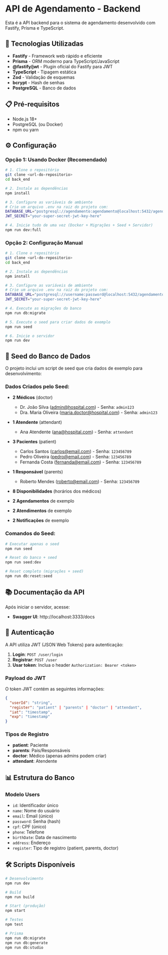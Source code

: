 # API de Agendamento - Backend

Esta é a API backend para o sistema de agendamento desenvolvido com Fastify, Prisma e TypeScript.

## 🚀 Tecnologias Utilizadas

- **Fastify** - Framework web rápido e eficiente
- **Prisma** - ORM moderno para TypeScript/JavaScript
- **@fastify/jwt** - Plugin oficial do Fastify para JWT
- **TypeScript** - Tipagem estática
- **Zod** - Validação de esquemas
- **bcrypt** - Hash de senhas
- **PostgreSQL** - Banco de dados

## 📋 Pré-requisitos

- Node.js 18+
- PostgreSQL (ou Docker)
- npm ou yarn

## ⚙️ Configuração

### Opção 1: Usando Docker (Recomendado)

```bash
# 1. Clone o repositório
git clone <url-do-repositorio>
cd back_end

# 2. Instale as dependências
npm install

# 3. Configure as variáveis de ambiente
# Crie um arquivo .env na raiz do projeto com:
DATABASE_URL="postgresql://agendamento:agendamento@localhost:5432/agendamento"
JWT_SECRET="your-super-secret-jwt-key-here"

# 4. Inicie tudo de uma vez (Docker + Migrações + Seed + Servidor)
npm run dev:full
```

### Opção 2: Configuração Manual

```bash
# 1. Clone o repositório
git clone <url-do-repositorio>
cd back_end

# 2. Instale as dependências
npm install

# 3. Configure as variáveis de ambiente
# Crie um arquivo .env na raiz do projeto com:
DATABASE_URL="postgresql://username:password@localhost:5432/agendamento_mae"
JWT_SECRET="your-super-secret-jwt-key-here"

# 4. Execute as migrações do banco
npm run db:migrate

# 5. Execute o seed para criar dados de exemplo
npm run seed

# 6. Inicie o servidor
npm run dev
```

## 🌱 Seed do Banco de Dados

O projeto inclui um script de seed que cria dados de exemplo para desenvolvimento:

### Dados Criados pelo Seed:

- **2 Médicos** (doctor)

  - Dr. João Silva (admin@hospital.com) - Senha: `admin123`
  - Dra. Maria Oliveira (maria.doctor@hospital.com) - Senha: `admin123`

- **1 Atendente** (attendant)

  - Ana Atendente (ana@hospital.com) - Senha: `attendant`

- **3 Pacientes** (patient)

  - Carlos Santos (carlos@email.com) - Senha: `123456789`
  - Pedro Oliveira (pedro@email.com) - Senha: `123456789`
  - Fernanda Costa (fernanda@email.com) - Senha: `123456789`

- **1 Responsável** (parents)

  - Roberto Mendes (roberto@email.com) - Senha: `123456789`

- **8 Disponibilidades** (horários dos médicos)
- **2 Agendamentos** de exemplo
- **2 Atendimentos** de exemplo
- **2 Notificações** de exemplo

### Comandos do Seed:

```bash
# Executar apenas o seed
npm run seed

# Reset do banco + seed
npm run seed:dev

# Reset completo (migrações + seed)
npm run db:reset:seed
```

## 📚 Documentação da API

Após iniciar o servidor, acesse:

- **Swagger UI**: http://localhost:3333/docs

## 🔐 Autenticação

A API utiliza JWT (JSON Web Tokens) para autenticação:

1. **Login**: `POST /user/login`
2. **Registrar**: `POST /user`
3. **Usar token**: Inclua o header `Authorization: Bearer <token>`

### Payload do JWT

O token JWT contém as seguintes informações:

```json
{
  "userId": "string",
  "register": "patient" | "parents" | "doctor" | "attendant",
  "iat": "timestamp",
  "exp": "timestamp"
}
```

### Tipos de Registro

- **patient**: Paciente
- **parents**: Pais/Responsáveis
- **doctor**: Médico (apenas admins podem criar)
- **attendant**: Atendente

## 📊 Estrutura do Banco

### Modelo Users

- `id`: Identificador único
- `name`: Nome do usuário
- `email`: Email (único)
- `password`: Senha (hash)
- `cpf`: CPF (único)
- `phone`: Telefone
- `birthDate`: Data de nascimento
- `address`: Endereço
- `register`: Tipo de registro (patient, parents, doctor)

## 🛠️ Scripts Disponíveis

```bash
# Desenvolvimento
npm run dev

# Build
npm run build

# Start (produção)
npm start

# Testes
npm test

# Prisma
npm run db:migrate
npm run db:generate
npm run db:studio
```
